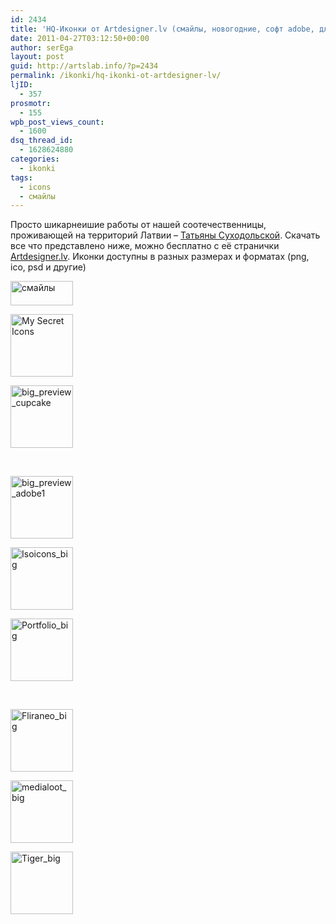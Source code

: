 ```yaml
---
id: 2434
title: 'HQ-Иконки от Artdesigner.lv (смайлы, новогодние, софт adobe, для портфолио&#8230;)'
date: 2011-04-27T03:12:50+00:00
author: serEga
layout: post
guid: http://artslab.info/?p=2434
permalink: /ikonki/hq-ikonki-ot-artdesigner-lv/
ljID:
  - 357
prosmotr:
  - 155
wpb_post_views_count:
  - 1600
dsq_thread_id:
  - 1628624880
categories:
  - ikonki
tags:
  - icons
  - смайлы
---
```

Просто шикарнеишие работы от нашей соотечественницы, проживающей на территорий Латвии &#8211; [Татьяны Суходольской](http://artdesigner.lv/). Скачать все что представлено ниже, можно бесплатно с её странички [Artdesigner.lv](http://artdesigner.lv/). Иконки доступны в разных размерах и форматах (png, ico, psd и другие)

<div id='gallery-4' class='gallery galleryid-2434 gallery-columns-3 gallery-size-thumbnail'>
  <dl class='gallery-item'>
    <dt class='gallery-icon landscape'>
      <a href='{{site.img_cdn}}/emotion_icons_png.png'><img width="100" height="39" src="{{site.img_cdn}}/emotion_icons_png.png" class="attachment-thumbnail size-thumbnail" alt="смайлы" /></a>
    </dt>
  </dl>

  <dl class='gallery-item'>
    <dt class='gallery-icon landscape'>
      <a href='{{site.img_cdn}}/big_preview_mysecret.png'><img width="100" height="100" src="{{site.img_cdn}}/big_preview_mysecret-100x100.png" class="attachment-thumbnail size-thumbnail" alt="My Secret Icons" /></a>
    </dt>
  </dl>

  <dl class='gallery-item'>
    <dt class='gallery-icon landscape'>
      <a href='{{site.img_cdn}}/big_preview_cupcake.png'><img width="100" height="100" src="{{site.img_cdn}}/big_preview_cupcake-100x100.png" class="attachment-thumbnail size-thumbnail" alt="big_preview_cupcake" /></a>
    </dt>
  </dl>

  <br style="clear: both" />

  <dl class='gallery-item'>
    <dt class='gallery-icon landscape'>
      <a href='{{site.img_cdn}}/big_preview_adobe1.png'><img width="100" height="100" src="{{site.img_cdn}}/big_preview_adobe1-100x100.png" class="attachment-thumbnail size-thumbnail" alt="big_preview_adobe1" /></a>
    </dt>
  </dl>

  <dl class='gallery-item'>
    <dt class='gallery-icon landscape'>
      <a href='{{site.img_cdn}}/Isoicons_big.png'><img width="100" height="100" src="{{site.img_cdn}}/Isoicons_big-100x100.png" class="attachment-thumbnail size-thumbnail" alt="Isoicons_big" /></a>
    </dt>
  </dl>

  <dl class='gallery-item'>
    <dt class='gallery-icon landscape'>
      <a href='{{site.img_cdn}}/Portfolio_big.png'><img width="100" height="100" src="{{site.img_cdn}}/Portfolio_big-100x100.png" class="attachment-thumbnail size-thumbnail" alt="Portfolio_big" /></a>
    </dt>
  </dl>

  <br style="clear: both" />

  <dl class='gallery-item'>
    <dt class='gallery-icon landscape'>
      <a href='{{site.img_cdn}}/Fliraneo_big.png'><img width="100" height="100" src="{{site.img_cdn}}/Fliraneo_big-100x100.png" class="attachment-thumbnail size-thumbnail" alt="Fliraneo_big" /></a>
    </dt>
  </dl>

  <dl class='gallery-item'>
    <dt class='gallery-icon landscape'>
      <a href='{{site.img_cdn}}/medialoot_big.png'><img width="100" height="100" src="{{site.img_cdn}}/medialoot_big-100x100.png" class="attachment-thumbnail size-thumbnail" alt="medialoot_big" /></a>
    </dt>
  </dl>

  <dl class='gallery-item'>
    <dt class='gallery-icon landscape'>
      <a href='{{site.img_cdn}}/Tiger_big.png'><img width="100" height="100" src="{{site.img_cdn}}/Tiger_big-100x100.png" class="attachment-thumbnail size-thumbnail" alt="Tiger_big" /></a>
    </dt>
  </dl>

  <br style="clear: both" />
</div>